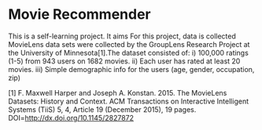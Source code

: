 # Movie Recommender
This is a self-learning project. It aims For this project, data is collected MovieLens data sets were collected by the GroupLens Research Project at the University of Minnesota[1].The dataset consisted of:
     i)  100,000 ratings (1-5) from 943 users on 1682 movies. 
    ii)  Each user has rated at least 20 movies. 
   iii)  Simple demographic info for the users (age, gender, occupation, zip)





[1] F. Maxwell Harper and Joseph A. Konstan. 2015. The MovieLens Datasets:
History and Context. ACM Transactions on Interactive Intelligent
Systems (TiiS) 5, 4, Article 19 (December 2015), 19 pages.
DOI=http://dx.doi.org/10.1145/2827872
